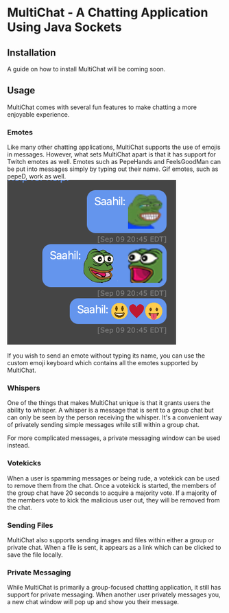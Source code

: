 # MultiChat - A Chatting Application Using Java Sockets
## Installation
A guide on how to install MultiChat will be coming soon. 
## Usage
MultiChat comes with several fun features to make chatting a more enjoyable experience. 
### Emotes
Like many other chatting applications, MultiChat supports the use of emojis in messages. However, what sets MultiChat apart is that it has support for Twitch emotes as well. Emotes such as PepeHands and FeelsGoodMan can be put into messages simply by typing out their name. Gif emotes, such as pepeD, work as well.
![A message with emotes](./images/emote_message.png)

If you wish to send an emote without typing its name, you can use the custom emoji keyboard which contains all the emotes supported by MultiChat.
### Whispers
One of the things that makes MultiChat unique is that it grants users the ability to whisper. A whisper is a message that is sent to a group chat but can only be seen by the person receiving the whisper. It's a convenient way of privately sending simple messages while still within a group chat.

For more complicated messages, a private messaging window can be used instead.
### Votekicks
When a user is spamming messages or being rude, a votekick can be used to remove them from the chat. Once a votekick is started, the members of the group chat have 20 seconds to acquire a majority vote. If a majority of the members vote to kick the malicious user out, they will be removed from the chat. 
### Sending Files
MultiChat also supports sending images and files within either a group or private chat. When a file is sent, it appears as a link which can be clicked to save the file locally.
### Private Messaging
While MultiChat is primarily a group-focused chatting application, it still has support for private messaging. When another user privately messages you, a new chat window will pop up and show you their message. 